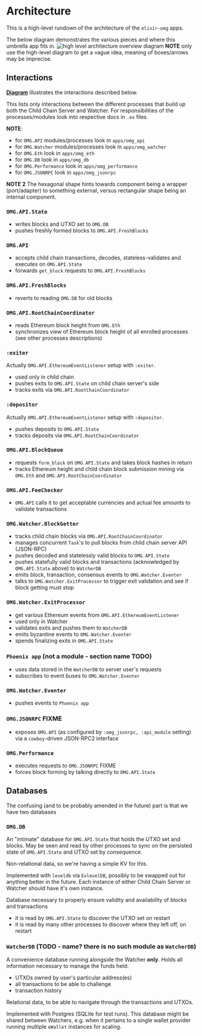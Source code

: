 # Architecture

This is a high-level rundown of the architecture of the `elixir-omg` apps.

The below diagram demonstrates the various pieces and where this umbrella app fits in.
![high level architecture overview diagram](assets/architecture_overview.jpg)
**NOTE** only use the high-level diagram to get a vague idea, meaning of boxes/arrows may be imprecise.

## Interactions

**[Diagram](https://docs.google.com/drawings/d/11ugr_VQzqh0afU6NPpHW893jww182POaGE3sYhgm9Gw/edit?usp=sharing)** illustrates the interactions described below.

This lists only interactions between the different processes that build up both the Child Chain Server and Watcher.
For responsibilities of the processes/modules look into respective docs in `.ex` files.

**NOTE**:
- for `OMG.API` modules/processes look in `apps/omg_api`
- for `OMG.Watcher` modules/processes look in `apps/omg_watcher`
- for `OMG.Eth` look in `apps/omg_eth`
- for `OMG.DB` look in `apps/omg_db`
- for `OMG.Performance` look in `apps/omg_performance`
- for `OMG.JSONRPC` look in `apps/omg_jsonrpc`

**NOTE 2** The hexagonal shape hints towards component being a wrapper (port/adapter) to something external, versus rectangular shape being an internal component.

### `OMG.API.State`

- writes blocks and UTXO set to `OMG.DB`
- pushes freshly formed blocks to `OMG.API.FreshBlocks`

### `OMG.API`

- accepts child chain transactions, decodes, stateless-validates and executes on `OMG.API.State`
- forwards `get_block` requests to `OMG.API.FreshBlocks`

### `OMG.API.FreshBlocks`

- reverts to reading `OMG.DB` for old blocks

### `OMG.API.RootChainCoordinator`

- reads Ethereum block height from `OMG.Eth`
- synchronizes view of Ethereum block height of all enrolled processes (see other processes descriptions)

### `:exiter`

Actually `OMG.API.EthereumEventListener` setup with `:exiter`.

- used only in child chain
- pushes exits to `OMG.API.State` on child chain server's side
- tracks exits via `OMG.API.RootChainCoordinator`

### `:depositor`

Actually `OMG.API.EthereumEventListener` setup with `:depositor`.

- pushes deposits to `OMG.API.State`
- tracks deposits via `OMG.API.RootChainCoordinator`

### `OMG.API.BlockQueue`

- requests `form_block` on `OMG.API.State` and takes block hashes in return
- tracks Ethereum height and child chain block submission mining via `OMG.Eth` and `OMG.API.RootChainCoordinator`

### `OMG.API.FeeChecker`
- `OMG.API` calls it to get acceptable currencies and actual fee amounts to validate transactions

### `OMG.Watcher.BlockGetter`

- tracks child chain blocks via `OMG.API.RootChainCoordinator`
- manages concurrent `Task`'s to pull blocks from child chain server API (JSON-RPC)
- pushes decoded and statelessly valid blocks to `OMG.API.State`
- pushes statefully valid blocks and transactions (acknowledged by `OMG.API.State` above) to `WatcherDB`
- emits block, transaction, consensus events to `OMG.Watcher.Eventer`
- talks to `OMG.Watcher.ExitProcessor` to trigger exit validation and see if block getting must stop

### `OMG.Watcher.ExitProcessor`

- get various Ethereum events from `OMG.API.EthereumEventListener`
- used only in Watcher
- validates exits and pushes them to `WatcherDB`
- emits byzantine events to `OMG.Watcher.Eventer`
- spends finalizing exits in `OMG.API.State`

### `Phoenix app` (not a module - section name TODO)

- uses data stored in the `WatcherDB` to server user's requests
- subscribes to event buses to `OMG.Watcher.Eventer`

### `OMG.Watcher.Eventer`

- pushes events to `Phoenix app`

### `OMG.JSONRPC` FIXME

- exposes `OMG.API` (as configured by `:omg_jsonrpc, :api_module` setting) via a `cowboy`-driven JSON-RPC2 interface

### `OMG.Performance`

- executes requests to `OMG.JSONRPC` FIXME
- forces block forming by talking directly to `OMG.API.State`

## Databases

The confusing (and to be probably amended in the future) part is that we have two databases

### `OMG.DB`

An "intimate" database for `OMG.API.State` that holds the UTXO set and blocks.
May be seen and read by other processes to sync on the persisted state of `OMG.API.State` and UTXO set by consequence.

Non-relational data, so we're having a simple KV for this.

Implemented with `leveldb` via `ExlevelDB`, possibly to be swapped out for anything better in the future.
Each instance of either Child Chain Server or Watcher should have it's own instance.

Database necessary to properly ensure validity and availability of blocks and transactions

- it is read by `OMG.API.State` to discover the UTXO set on restart
- it is read by many other processes to discover where they left off, on restart

### `WatcherDB` (TODO - name? there is no such module as `WatcherDB`)

A convenience database running alongside the Watcher **only**.
Holds all information necessary to manage the funds held:
- UTXOs owned by user's particular address(es)
- all transactions to be able to challenge
- transaction history

Relational data, to be able to navigate through the transactions and UTXOs.

Implemented with Postgres (SQLite for test runs).
This database might be shared between Watchers, e.g. when it pertains to a single wallet provider running multiple `eWallet` instances for scaling.
